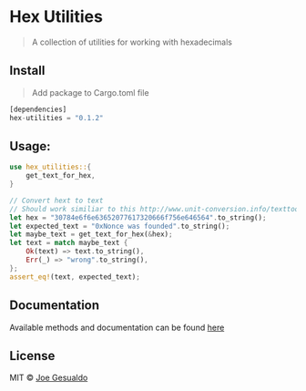 # Hex Utilities
> A collection of utilities for working with hexadecimals

## Install
> Add package to Cargo.toml file
```rust
[dependencies]
hex-utilities = "0.1.2"
```

## Usage:
```rust
use hex_utilities::{
    get_text_for_hex,
}

// Convert hext to text
// Should work similiar to this http://www.unit-conversion.info/texttools/hexadecimal
let hex = "30784e6f6e63652077617320666f756e646564".to_string();
let expected_text = "0xNonce was founded".to_string();
let maybe_text = get_text_for_hex(&hex);
let text = match maybe_text {
    Ok(text) => text.to_string(),
    Err(_) => "wrong".to_string(),
};
assert_eq!(text, expected_text);
```

## Documentation
Available methods and documentation can be found [here](https://docs.rs/hex-utilities/latest/hex_utilities/)

## License
MIT © [Joe Gesualdo]()
 

